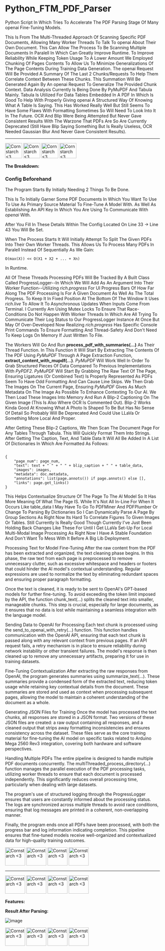 # Python_FTM_PDF_Parser
Python Script In Which Tries To Accelerate The PDF Parsing Stage Of Many openai Fine-Tuning Models. 

This Is From The Multi-Threaded Approach Of Scanning Specific PDF Documents, Allowing Many Worker Threads To Talk To openai About Their Own Document. This Can Allow The Process To Be Scanning Multiple Documents In Paralell In Which Can Greatly Improve Runtime. To Improve Reliability While Keeping Token Usage To A Lower Amount We Employed Chunking Of Pages Contents To Allow Us To Minimize Generalizations Of The Page Contents During Training Data Generation. The openai Request Will Be Provided A Summary Of The Last 2 Chunks/Requests To Help Them Correlate Context Between These Chunks. This Summation Will Be Generated Again By An openai Request To Generalize The Provided Chunk Context. Data Analysis Currently Is Being Done By PyMuPDF And Tabula Mainly. Tabula Is Utilized For Data Tables Embedded In A PDF In Which Is Good To Help With Properly Giving openai A Structured Way Of Knowing What A Table Is Saying. This Has Worked Really Well But Still Seems To Have Some Flaws With Formatting Sometimes So Will Need To Look Into It In The Future. OCR And Blip Were Being Attempted But Never Gave Consistent Results With The Warzone That PDFs Are So Are Currently Deprecated (Still Have Blip Saying Something But Is Really Useless, OCR Needed Gaussian Blur And Never Gave Consistent Results).

----------------------------------------------
<img src="https://github.com/user-attachments/assets/b6920c17-2da4-4c3f-8efc-b94893955e04" alt="Cornstarch <3" width="55" height="49"> <img src="https://github.com/user-attachments/assets/b6920c17-2da4-4c3f-8efc-b94893955e04" alt="Cornstarch <3" width="55" height="49"> <img src="https://github.com/user-attachments/assets/b6920c17-2da4-4c3f-8efc-b94893955e04" alt="Cornstarch <3" width="55" height="49"> <img src="https://github.com/user-attachments/assets/b6920c17-2da4-4c3f-8efc-b94893955e04" alt="Cornstarch <3" width="55" height="49">


**The Breakdown:**

  ### **Config Beforehand**
  The Program Starts By Initially Needing 2 Things To Be Done. 
  
  This Is To Initially Garner Some PDF Documents In Which You Want To Use To Use As Primary Source Material To Fine-Tune A Model With. As Well As Establishing An API Key In Which You Are Using To Communicate With _openai_ With.

  After You Fill In These Details Within The Config Located On Line 33 -> Line 43 You Will Be Set.

  When The Process Starts It Will Initially Attempt To Split The Given PDFs Into Their Own Worker Threads. This Allows Us To Process Many PDFs In Paralell Instead Of Sequentially As We Gain:
  ```
  O(max(X)) << O(X1 + X2 + ... + Xn)
  ```
  In Runtime.
  
  All Of These Threads Processing PDFs Will Be Tracked By A Built Class Called ProgressLogger--In Which We Will Add As An Argument Into Their Worker Function--Utilizing _rich.progress_ For UI Progress Bars Of How Far Along The PDF Processing Is For A Given Document As Well As The Total Progress. To Keep It In Fixed Position At The Bottom Of The Window It Uses _rich.live_ To Allow It To Asynchronous Updates When Inputs Come From Terminal. I Currently Am Using Mutex Locks To Ensure That Race-Conditions Do Not Happen With Worker Threads In Which Are All Trying To Communicate Their Log Status to Our ProgressLogger Instance At Once But May Of Over-Developed Now Realizing _rich.progress_ Has Specific Console Print Commands To Ensure Formatting And Thread-Safety And Don't Need To Keep Logs On Memory If Just Written To File.

  The Workers Will Go And Run **process_pdf_with_summaries(...)** As Their Thread Function. In This Function It Will Start By Extracting The Contents Of The PDF Using _PyMuPDF_ Through A Page Extraction Function, **extract_content_with_mupdf(...)**. _PyMuPDF_ Will Work Well In Order To Grab Structured Pieces Of Data Compared To Previous Implementations With _PyPDF2_. _PyMuPDF_ Will Start By Grabbing The Raw Text Of The Page, Ensuring Ligatures (Or Combined Text) Is Properly Represented As PDFs Seem To Have Odd Formatting And Can Cause Line Skips. We Then Grab The Images On The Current Page, Ensuring _PyMuPDF_ Gives As Much Metadata On The Image As Possible To Enhance Contexting To Our AI. We Then Load These Images Into Memory And Run A Blip-2 Captioning On The Given Image (This Is Also Where OCR Is Commented Out). Blip-2 Works Kinda Good At Knowing What A Photo Is Shaped To Be But Has No Sense Of Detail So Probably Will Be Deprecated And Could Use LLaVa Or Something More Local And Proper.

  After Getting These Blip-2 Captions, We Then Scan The Document Page For Any Tables Through Tabula. This Will Quickly Format Them Into Strings. After Getting The Caption, Text, And Table Data It Will All Be Added In A List Of Dictionaries In Which Are Formatted As Follows:
  ```

  {
      "page_num": page_num,
      "text": text + " " + " " + blip_caption + " " + table_data,
      "images": images,
      "metadata": doc.metadata,
      "annotations": list(page.annots()) if page.annots() else [],
      "links": page.get_links()
  }

  ```
  This Helps Contextualize Structure Of The Page To The AI Model So It Has More Meaning Of What The Page IS. While It's Not All In-Line For When It Occurs Like table_data I May Have To Go To PDFMiner And PDFPlumber Or Change To Parsing By Dictionaries So I Can Dynamically Parse A Page By Group Sections As Right Now Its Hard To Correlate Figures To Given Images Or Tables. Still Currently Is Really Good Though Currently I've Just Been Holding Back Changes Like These For Until I Get LLaVa Set-Up For Local Multi-Modal Image Processing As Right Now I Have A Stable Foundation And Don't Want To Mess With It Before A Big Lib Deployment.

  Processing Text for Model Fine-Tuning
After the raw content from the PDF has been extracted and organized, the text cleaning phase begins. In this phase, the raw text from each page is preprocessed to remove unnecessary clutter, such as excessive whitespace and headers or footers that could hinder the AI model's contextual understanding. Regular expressions are used to normalize the text by eliminating redundant spaces and ensuring proper paragraph formatting.

Once the text is cleaned, it is ready to be sent to OpenAI's GPT-based models for further fine-tuning. To avoid exceeding the token limit imposed by the API, the function chunk_text(...) splits the cleaned text into smaller, manageable chunks. This step is crucial, especially for large documents, as it ensures that no data is lost while maintaining a seamless integration with the language model.

Sending Data to OpenAI for Processing
Each text chunk is processed using the send_to_openai_with_retry(...) function. This function handles communication with the OpenAI API, ensuring that each text chunk is passed along with any relevant context from previous pages. If an API request fails, a retry mechanism is in place to ensure reliability during network instability or other transient failures. The model's response is then cleaned up to remove any unnecessary artifacts, preparing it for use in training datasets.

Fine-Tuning Contextualization
After extracting the raw responses from OpenAI, the program generates summaries using summarize_text(...). These summaries provide a condensed form of the extracted text, reducing token usage while retaining key contextual details from the document. These summaries are stored and used as context when processing subsequent pages, allowing the model to maintain a coherent understanding of the document as a whole.

Generating JSON Files for Training
Once the model has processed the text chunks, all responses are stored in a JSON format. Two versions of these JSON files are created: a raw output containing all responses, and a cleaned output that strips away formatting inconsistencies and ensures consistency across the dataset. These files serve as the core training material for fine-tuning the AI model on specific tasks related to Arduino Mega 2560 Rev3 integration, covering both hardware and software perspectives.

Handling Multiple PDFs
The entire pipeline is designed to handle multiple PDF documents concurrently. The multiThreaded_process_directory(...) function manages the parallel execution of the PDF processing tasks, utilizing worker threads to ensure that each document is processed independently. This significantly reduces overall processing time, particularly when dealing with large datasets.

The program's use of structured logging through the ProgressLogger ensures that users are constantly informed about the processing status. The logs are synchronized across multiple threads to avoid race conditions, ensuring that log messages are printed in a coherent, non-overlapping manner.

Finally, the program ends once all PDFs have been processed, with both the progress bar and log information indicating completion. This pipeline ensures that fine-tuned models receive well-organized and contextualized data for high-quality training outcomes.
  
<img src="https://github.com/user-attachments/assets/1fc90166-a62b-4d91-a087-5da5a3a7076f" alt="Cornstarch <3" width="65" height="59"> <img src="https://github.com/user-attachments/assets/1fc90166-a62b-4d91-a087-5da5a3a7076f" alt="Cornstarch <3" width="65" height="59"> <img src="https://github.com/user-attachments/assets/1fc90166-a62b-4d91-a087-5da5a3a7076f" alt="Cornstarch <3" width="65" height="59"> <img src="https://github.com/user-attachments/assets/1fc90166-a62b-4d91-a087-5da5a3a7076f" alt="Cornstarch <3" width="65" height="59">

----------------------------------------------

<img src="https://github.com/user-attachments/assets/2c82de29-71b0-433a-bc10-3778026b74a7" alt="Cornstarch <3" width="65" height="59">  <img src="https://github.com/user-attachments/assets/2c82de29-71b0-433a-bc10-3778026b74a7" alt="Cornstarch <3" width="65" height="59">  <img src="https://github.com/user-attachments/assets/2c82de29-71b0-433a-bc10-3778026b74a7" alt="Cornstarch <3" width="65" height="59">  <img src="https://github.com/user-attachments/assets/2c82de29-71b0-433a-bc10-3778026b74a7" alt="Cornstarch <3" width="65" height="59"> 


**Features:**

  **Result After Parsing:**
  
  ![image](https://github.com/user-attachments/assets/5582883a-eac1-4cae-bae1-d388cef04758)


<img src="https://github.com/user-attachments/assets/b568a6eb-aa1d-4379-80a8-938dd51fa068" alt="Cornstarch <3" width="65" height="59"> <img src="https://github.com/user-attachments/assets/b568a6eb-aa1d-4379-80a8-938dd51fa068" alt="Cornstarch <3" width="65" height="59"> <img src="https://github.com/user-attachments/assets/b568a6eb-aa1d-4379-80a8-938dd51fa068" alt="Cornstarch <3" width="65" height="59"> <img src="https://github.com/user-attachments/assets/b568a6eb-aa1d-4379-80a8-938dd51fa068" alt="Cornstarch <3" width="65" height="59">
